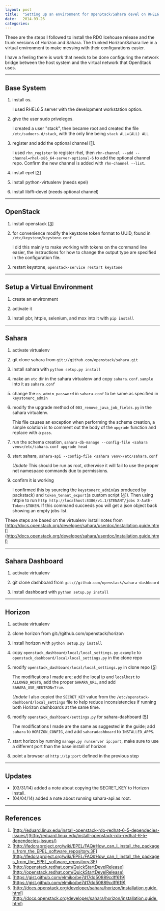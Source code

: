 ```yaml
---
layout: post
title:  "Setting up an environment for OpenStack/Sahara devel on RHEL6.5"
date:   2014-03-26
categories:
---
```


These are the steps I followed to install the RDO Icehouse release and the
trunk versions of Horizon and Sahara. The trunked Horizon/Sahara live in a
virtual environment to make messing with their configurations easier.

I have a feeling there is work that needs to be done configuring the network
bridge between the host system and the virtual network that OpenStack uses.

- - -

Base System
----

1. install os.

    I used RHEL6.5 server with the development workstation option.

2. give the user sudo priveleges.

    I created a user "stack", then became root and created the file
    `/etc/sudoers.d/stack`, with the only line being `stack ALL=(ALL) ALL`

3. register and add the optional channel [[1]].

    I used `rhn_register` to register rhel, then
    `rhn-channel --add --channel=rhel-x86_64-server-optional-6` to add the
    optional channel repo.
    Confirm the new channel is added with `rhn-channel --list`.

3. install epel [[2]]

4. install python-virtualenv (needs epel)

5. install libffi-devel (needs optional channel)


- - -

OpenStack
----

1. install openstack [[3]]

2. for convenience modify the keystone token format to UUID, found in 
`/etc/keystone/keystone.conf`

    I did this mainly to make working with tokens on the command line easier,
    the instructions for how to change the output type are specified in the
    configuration file.

3. restart keystone, `openstack-service restart keystone`


- - -

Setup a Virtual Environment
----

1. create an environment

2. activate it

3. install pbr, httpie, selenium, and mox into it with `pip install`


- - -

Sahara
----

1. activate virtualenv

2. git clone sahara from `git://github.com/openstack/sahara.git`

3. install sahara with `python setup.py install`

4. make an `etc` dir in the sahara virtualenv and copy `sahara.conf.sample` 
into it as `sahara.conf`

5. change the `os_admin_password` in `sahara.conf` to be same as specified in
`keystonerc_admin`

6. modify the upgrade method of `003_remove_java_job_fields.py` in the sahara
virtualenv.

    This file causes an exception when performing the schema creation, a simple
    solution is to comment out the body of the `upgrade` function and replace
    with a `pass`.

7. run the schema creation, 
`sahara-db-manage --config-file <sahara venv>/etc/sahara.conf upgrade head`

8. start sahara, `sahara-api --config-file <sahara venv>/etc/sahara.conf`

   *Update* This should be run as root, otherwise it will fail to use the proper net
   namespace commands due to permissions.

9. confirm it is working

    I confirmed this by sourcing the `keystonerc_admin`(as produced by 
    packstack) and `token_tenant_export`(a custom script [[4]]). Then using
    httpie to run
    `http http://localhost:8386/v1.1/$TENANT/jobs X-Auth-Token:$TOKEN`. If
    this command succeeds you will get a json object back showing an empty jobs
    list.


These steps are based on the virtualenv install notes from
[http://docs.openstack.org/developer/sahara/userdoc/installation.guide.html](http://docs.openstack.org/developer/sahara/userdoc/installation.guide.html)


- - -

Sahara Dashboard
----

1. activate virtualenv 

2. git clone dashboard from `git://github.com/openstack/sahara-dashboard`

3. install dashboard with `python setup.py install`


- - -

Horizon
----

1. activate virtualenv 

2. clone horizon from git://github.com/openstack/horizon

3. install horizon with `python setup.py install`

4. copy `openstack_dashboard/local/local_settings.py.example` to
`openstack_dashboard/local/local_settings.py` in the clone repo

5. modify `openstack_dashboard/local/local_settings.py` in clone repo [[5]]

    The modifications I made are; add the  local ip and `localhost` to 
    `ALLOWED_HOSTS`, add the proper `SAHARA_URL`, and add 
    `SAHARA_USE_NEUTRON=True`.

    *Update* I also copied the `SECRET_KEY` value from the
    `/etc/openstack-dashboard/local_settings` file to help reduce
    inconsistencies if running both Horizon dashboards at the same time.

6. modify `openstack_dashboard/settings.py` for sahara-dashboard [[5]]

    The modifications I made are the same as suggested in the guide; add
    `sahara` to `HORIZON_CONFIG`, and add `saharadashboard` to 
    `INSTALLED_APPS`.

7. start horizon by running `manage.py runserver ip:port`, make sure to use a
different port than the base install of horizon

8. point a browser at `http://ip:port` defined in the previous step


- - -

Updates
----

* (03/31/14) added a note about copying the SECRET\_KEY to Horizon install.
* (04/04/14) added a note about running sahara-api as root.

- - -

References
----

1. [http://eduard.linux.edu/install-openstack-rdo-redhat-6-5-dependecies-issues/](http://eduard.linux.edu/install-openstack-rdo-redhat-6-5-dependecies-issues/)
2. [http://fedoraproject.org/wiki/EPEL/FAQ#How_can_I_install_the_packages_from_the_EPEL_software_repository.3F](http://fedoraproject.org/wiki/EPEL/FAQ#How_can_I_install_the_packages_from_the_EPEL_software_repository.3F)
3. [http://openstack.redhat.com/QuickStartDevelRelease](http://openstack.redhat.com/QuickStartDevelRelease)
4. [https://gist.github.com/elmiko/be7d17dd50889cdff619](https://gist.github.com/elmiko/be7d17dd50889cdff619) 
5. [http://docs.openstack.org/developer/sahara/horizon/installation.guide.html](http://docs.openstack.org/developer/sahara/horizon/installation.guide.html)

[1]: http://eduard.linux.edu/install-openstack-rdo-redhat-6-5-dependecies-issues/
[2]: http://fedoraproject.org/wiki/EPEL/FAQ#How_can_I_install_the_packages_from_the_EPEL_software_repository.3F
[3]: http://openstack.redhat.com/QuickStartDevelRelease
[4]: https://gist.github.com/elmiko/be7d17dd50889cdff619 
[5]: http://docs.openstack.org/developer/sahara/horizon/installation.guide.html
